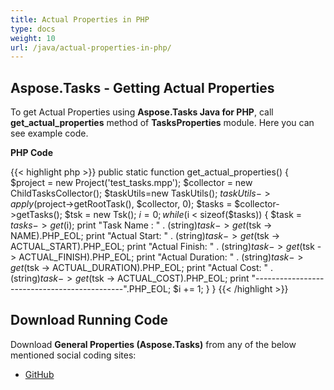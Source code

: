```yaml
---
title: Actual Properties in PHP
type: docs
weight: 10
url: /java/actual-properties-in-php/
---
```


## **Aspose.Tasks - Getting Actual Properties**
To get Actual Properties using **Aspose.Tasks Java for PHP**, call **get_actual_properties** method of **TasksProperties** module. Here you can see example code.

**PHP Code**

{{< highlight php >}}
public static function get_actual_properties()
{
    $project = new Project('test_tasks.mpp');
    $collector = new ChildTasksCollector();
    $taskUtils=new TaskUtils();
    $taskUtils->apply($project->getRootTask(), $collector, 0);
    $tasks = $collector->getTasks();
    $tsk = new Tsk();
    $i = 0;
    while ($i < sizeof($tasks))
    {
        $task = $tasks -> get($i);
        print "Task Name : " . (string)$task -> get($tsk -> NAME).PHP_EOL;
        print "Actual Start: " . (string)$task -> get($tsk -> ACTUAL_START).PHP_EOL;
        print "Actual Finish: " . (string)$task -> get($tsk -> ACTUAL_FINISH).PHP_EOL;
        print "Actual Duration: " . (string)$task -> get($tsk -> ACTUAL_DURATION).PHP_EOL;
        print "Actual Cost: " . (string)$task->get($tsk -> ACTUAL_COST).PHP_EOL;
        print "---------------------------------------------".PHP_EOL;
        $i += 1;
    }
}
{{< /highlight >}}

## **Download Running Code**
Download **General Properties (Aspose.Tasks)** from any of the below mentioned social coding sites:

- [GitHub](https://github.com/aspose-tasks/Aspose.Tasks-for-Java/blob/master/Plugins/Aspose_Tasks_Java_for_PHP/src/aspose/tasks/WorkingWithTasks/TasksProperties.php)
